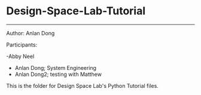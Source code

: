 # Design-Space-Lab-Tutorial
--- 
Author: Anlan Dong

Participants: 

-Abby Neel
- Anlan Dong; System Engineering
- Anlan Dong2; testing with Matthew

This is the folder for Design Space Lab's Python Tutorial files. 

